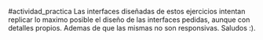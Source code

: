 #actividad_practica
Las interfaces diseñadas de estos ejercicios intentan replicar lo maximo posible el diseño de las interfaces pedidas, aunque con detalles propios. 
Ademas de que las mismas no son responsivas. Saludos :).
